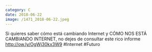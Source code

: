 ```yaml
--- 
category: C 
date: 2018-06-22 
image: /1471_2018-06-22.jpeg 
--- 
```


Si quieres saber cómo está cambiando Internet y CÓMO NOS ESTÁ CAMBIANDO INTERNET, no dejes de consultar este rico informe http://ow.ly/OgWj30kx3W9 #Internet #Futuro
